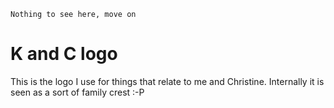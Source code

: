 ~~~info
Nothing to see here, move on
~~~

# K and C logo
This is the logo I use for things that relate to me and Christine. 
Internally it is seen as a sort of family crest :-P
